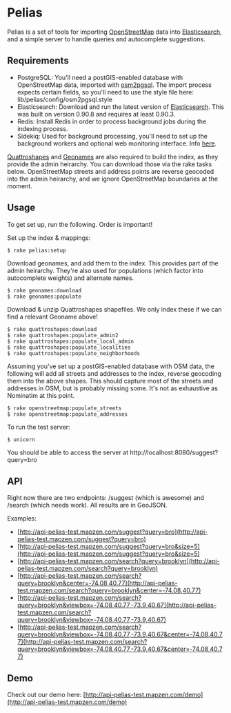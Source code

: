 # Pelias

Pelias is a set of tools for importing [OpenStreetMap](http://www.openstreetmap.org/) data into [Elasticsearch](http://www.elasticsearch.org/), and a simple server to handle queries and autocomplete suggestions.

## Requirements

* PostgreSQL: You'll need a postGIS-enabled database with OpenStreetMap data, imported with [osm2pgsql](http://wiki.openstreetmap.org/wiki/Osm2pgsql). The import process expects certain fields, so you'll need to use the style file here: lib/pelias/config/osm2pgsql.style
* Elasticsearch: Download and run the latest version of [Elasticsearch](http://www.elasticsearch.org/download/). This was built on version 0.90.8 and requires at least 0.90.3.
* Redis: Install Redis in order to process background jobs during the indexing process.
* Sidekiq: Used for background processing, you'll need to set up the background workers and optional web monitoring interface. Info [here](http://sidekiq.org/).

[Quattroshapes](http://quattroshapes.com/) and [Geonames](http://www.geonames.org/) are also required to build the index, as they provide the admin heirarchy. You can download those via the rake tasks below. OpenStreetMap streets and address points are reverse geocoded into the admin heirarchy, and we ignore OpenStreetMap boundaries at the moment.

## Usage

To get set up, run the following. Order is important!

Set up the index & mappings:

    $ rake pelias:setup

Download geonames, and add them to the index. This provides part of the admin heirarchy. They're also used for populations (which factor into autocomplete weights) and alternate names.

    $ rake geonames:download
    $ rake geonames:populate

Download & unzip Quattroshapes shapefiles. We only index these if we can find a relevant Geoname above!

    $ rake quattroshapes:download
    $ rake quattroshapes:populate_admin2
    $ rake quattroshapes:populate_local_admin
    $ rake quattroshapes:populate_localities
    $ rake quattroshapes:populate_neighborhoods

Assuming you've set up a postGIS-enabled database with OSM data, the following will add all streets and addresses to the index, reverse geocoding them into the above shapes. This should capture most of the streets and addresses in OSM, but is probably missing some. It's not as exhaustive as Nominatim at this point.

    $ rake openstreetmap:populate_streets
    $ rake openstreetmap:populate_addresses

To run the test server:

    $ unicorn

You should be able to access the server at http://localhost:8080/suggest?query=bro

## API

Right now there are two endpoints: /suggest (which is awesome) and /search (which needs work). All results are in GeoJSON.

Examples:

* [http://api-pelias-test.mapzen.com/suggest?query=bro](http://api-pelias-test.mapzen.com/suggest?query=bro)
* [http://api-pelias-test.mapzen.com/suggest?query=bro&size=5](http://api-pelias-test.mapzen.com/suggest?query=bro&size=5)
* [http://api-pelias-test.mapzen.com/search?query=brooklyn](http://api-pelias-test.mapzen.com/search?query=brooklyn)
* [http://api-pelias-test.mapzen.com/search?query=brooklyn&center=-74.08,40.77](http://api-pelias-test.mapzen.com/search?query=brooklyn&center=-74.08,40.77)
* [http://api-pelias-test.mapzen.com/search?query=brooklyn&viewbox=-74.08,40.77,-73.9,40.67](http://api-pelias-test.mapzen.com/search?query=brooklyn&viewbox=-74.08,40.77,-73.9,40.67)
* [http://api-pelias-test.mapzen.com/search?query=brooklyn&viewbox=-74.08,40.77,-73.9,40.67&center=-74.08,40.77](http://api-pelias-test.mapzen.com/search?query=brooklyn&viewbox=-74.08,40.77,-73.9,40.67&center=-74.08,40.77)

## Demo

Check out our demo here: [http://api-pelias-test.mapzen.com/demo](http://api-pelias-test.mapzen.com/demo)
